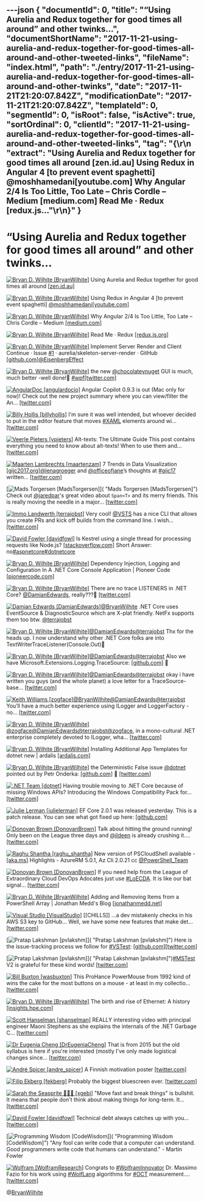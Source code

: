---json
{
  "documentId": 0,
  "title": "“Using Aurelia and Redux together for good times all around” and other twinks…",
  "documentShortName": "2017-11-21-using-aurelia-and-redux-together-for-good-times-all-around-and-other-tweeted-links",
  "fileName": "index.html",
  "path": "./entry/2017-11-21-using-aurelia-and-redux-together-for-good-times-all-around-and-other-twinks",
  "date": "2017-11-21T21:20:07.842Z",
  "modificationDate": "2017-11-21T21:20:07.842Z",
  "templateId": 0,
  "segmentId": 0,
  "isRoot": false,
  "isActive": true,
  "sortOrdinal": 0,
  "clientId": "2017-11-21-using-aurelia-and-redux-together-for-good-times-all-around-and-other-tweeted-links",
  "tag": "{\r\n  \"extract\": \"Using Aurelia and Redux together for good times all around [zen.id.au] Using Redux in Angular 4 [to prevent event spaghetti] @moshhamedani[youtube.com] Why Angular 2/4 Is Too Little, Too Late – Chris Cordle – Medium [medium.com] Read Me · Redux [redux.js...\"\r\n}"
}
---

# “Using Aurelia and Redux together for good times all around” and other twinks…

[<img alt="Bryan D. Wilhite [BryanWilhite]" src="https://songhay.blob.core.windows.net/shared-social-twitter/BryanWilhite.jpeg">](http://songhayblog.azurewebsites.net/ "Bryan D. Wilhite [BryanWilhite]") Using Aurelia and Redux together for good times all around [[zen.id.au]](https://zen.id.au/using-aurelia-and-redux-together-for-good-times-all-around/)

[<img alt="Bryan D. Wilhite [BryanWilhite]" src="https://songhay.blob.core.windows.net/shared-social-twitter/BryanWilhite.jpeg">](http://songhayblog.azurewebsites.net/ "Bryan D. Wilhite [BryanWilhite]") Using Redux in Angular 4 [to prevent event spaghetti] [@moshhamedani](http://twitter.com/moshhamedani)[[youtube.com]](https://www.youtube.com/watch?v=UEcdQR-NoNA)

[<img alt="Bryan D. Wilhite [BryanWilhite]" src="https://songhay.blob.core.windows.net/shared-social-twitter/BryanWilhite.jpeg">](http://songhayblog.azurewebsites.net/ "Bryan D. Wilhite [BryanWilhite]") Why Angular 2/4 Is Too Little, Too Late – Chris Cordle – Medium [[medium.com]](https://medium.com/@chriscordle/why-angular-2-4-is-too-little-too-late-ea86d7fa0bae)

[<img alt="Bryan D. Wilhite [BryanWilhite]" src="https://songhay.blob.core.windows.net/shared-social-twitter/BryanWilhite.jpeg">](http://songhayblog.azurewebsites.net/ "Bryan D. Wilhite [BryanWilhite]") Read Me · Redux [[redux.js.org]](http://redux.js.org/)

[<img alt="Bryan D. Wilhite [BryanWilhite]" src="https://songhay.blob.core.windows.net/shared-social-twitter/BryanWilhite.jpeg">](http://songhayblog.azurewebsites.net/ "Bryan D. Wilhite [BryanWilhite]") Implement Server Render and Client Continue · Issue [#1](http://twitter.com/search?q=%231) · aurelia/skeleton-server-render · GitHub [[github.com]](https://github.com/aurelia/skeleton-server-render/issues/1)[@EisenbergEffect](http://twitter.com/EisenbergEffect)

[<img alt="Bryan D. Wilhite [BryanWilhite]" src="https://songhay.blob.core.windows.net/shared-social-twitter/BryanWilhite.jpeg">](http://songhayblog.azurewebsites.net/ "Bryan D. Wilhite [BryanWilhite]") the new [@chocolateynuget](http://twitter.com/chocolateynuget) GUI is much, much better -well done!🧐 [#wpf](http://twitter.com/search?q=%23wpf)[[twitter.com]](https://twitter.com/BryanWilhite/status/922580888617066496/photo/1)

[<img alt="AngularDoc [angulardocio]" src="https://songhay.blob.core.windows.net/shared-social-twitter/angulardocio.jpg">](http://angulardoc.io/ "AngularDoc [angulardocio]") Angular Copilot 0.9.3 is out (Mac only for now)! Check out the new project summary where you can view/filter the An… [[twitter.com]](https://twitter.com/i/web/status/931604677543653376)

[<img alt="Billy Hollis [billyhollis]" src="https://songhay.blob.core.windows.net/shared-social-twitter/billyhollis.jpg">](http://billyhollis.me/ "Billy Hollis [billyhollis]") I'm sure it was well intended, but whoever decided to put in the editor feature that moves [#XAML](http://twitter.com/search?q=%23XAML) elements around wi… [[twitter.com]](https://twitter.com/i/web/status/930983273387515905)

[<img alt="Veerle Pieters [vpieters]" src="https://songhay.blob.core.windows.net/shared-social-twitter/vpieters.png">](http://veerle.duoh.com/ "Veerle Pieters [vpieters]") Alt-texts: The Ultimate Guide This post contains everything you need to know about alt-texts! When to use them and… [[twitter.com]](https://twitter.com/i/web/status/932873401894567936)

[<img alt="Maarten Lambrechts [maartenzam]" src="https://songhay.blob.core.windows.net/shared-social-twitter/maartenzam.jpg">](http://www.maartenlambrechts.com/ "Maarten Lambrechts [maartenzam]") 7 Trends in Data Visualization [[gijc2017.org]](https://gijc2017.org/2017/11/19/data-visualization/)[@lenagroeger](http://twitter.com/lenagroeger) and [@officeofjane](http://twitter.com/officeofjane)’s thoughts at [#gijc17](http://twitter.com/search?q=%23gijc17) written… [[twitter.com]](https://twitter.com/i/web/status/932872697637494784)

[<img alt="Mads Torgersen [MadsTorgersen]" src="https://songhay.blob.core.windows.net/shared-social-twitter/MadsTorgersen.jpeg">]( "Mads Torgersen [MadsTorgersen]") Check out [@jaredpar](http://twitter.com/jaredpar)'s great video about `Span<T>` and its merry friends. This is really moving the needle in a major… [[twitter.com]](https://twitter.com/i/web/status/930891929708937217)

[<img alt="Immo Landwerth [terrajobst]" src="https://songhay.blob.core.windows.net/shared-social-twitter/terrajobst.jpg">](http://immo.landwerth.net/ "Immo Landwerth [terrajobst]") Very cool! [@VSTS](http://twitter.com/VSTS) has a nice CLI that allows you create PRs and kick off builds from the command line. I wish… [[twitter.com]](https://twitter.com/i/web/status/931003426778968064)

[<img alt="David Fowler [davidfowl]" src="https://songhay.blob.core.windows.net/shared-social-twitter/davidfowl.jpeg">](http://davidfowl.com/ "David Fowler [davidfowl]") Is Kestrel using a single thread for processing requests like Node.js? [[stackoverflow.com]](https://stackoverflow.com/q/40948857/45091?stw=2) Short Answer: no[#aspnetcore](http://twitter.com/search?q=%23aspnetcore)[#dotnetcore](http://twitter.com/search?q=%23dotnetcore)

[<img alt="Bryan D. Wilhite [BryanWilhite]" src="https://songhay.blob.core.windows.net/shared-social-twitter/BryanWilhite.jpeg">](http://songhayblog.azurewebsites.net/ "Bryan D. Wilhite [BryanWilhite]") Dependency Injection, Logging and Configuration In A .NET Core Console Application | Pioneer Code [[pioneercode.com]](https://pioneercode.com/post/dependency-injection-logging-and-configuration-in-a-dot-net-core-console-app)

[<img alt="Bryan D. Wilhite [BryanWilhite]" src="https://songhay.blob.core.windows.net/shared-social-twitter/BryanWilhite.jpeg">](http://songhayblog.azurewebsites.net/ "Bryan D. Wilhite [BryanWilhite]") There are no trace LISTENERS in .NET Core? [@DamianEdwards](http://twitter.com/DamianEdwards), really???😬 [[twitter.com]](https://twitter.com/BryanWilhite/status/922320456404811776/photo/1)

[<img alt="Damian Edwards [DamianEdwards]" src="https://songhay.blob.core.windows.net/shared-social-twitter/DamianEdwards.jpg">](http://damianedwards.wordpress.com/ "Damian Edwards [DamianEdwards]")[@BryanWilhite](http://twitter.com/BryanWilhite) .NET Core uses EventSource & DiagnosticSource which are X-plat friendly. NetFx supports them too btw. [@terrajobst](http://twitter.com/terrajobst)

[<img alt="Bryan D. Wilhite [BryanWilhite]" src="https://songhay.blob.core.windows.net/shared-social-twitter/BryanWilhite.jpeg">](http://songhayblog.azurewebsites.net/ "Bryan D. Wilhite [BryanWilhite]")[@DamianEdwards](http://twitter.com/DamianEdwards)[@terrajobst](http://twitter.com/terrajobst) Thx for the heads up. I now understand why other .NET Core folks are into TextWriterTraceListener(Console.Out)🧐

[<img alt="Bryan D. Wilhite [BryanWilhite]" src="https://songhay.blob.core.windows.net/shared-social-twitter/BryanWilhite.jpeg">](http://songhayblog.azurewebsites.net/ "Bryan D. Wilhite [BryanWilhite]")[@DamianEdwards](http://twitter.com/DamianEdwards)[@terrajobst](http://twitter.com/terrajobst) Also we have Microsoft.Extensions.Logging.TraceSource: [[github.com]](https://github.com/BryanWilhite/dotnet-core/blob/master/dotnet-console-textwritertracelistener/Songhay.ListenerOne.Shell/Songhay.ListenerOne.Shell.csproj) 🤠

[<img alt="Bryan D. Wilhite [BryanWilhite]" src="https://songhay.blob.core.windows.net/shared-social-twitter/BryanWilhite.jpeg">](http://songhayblog.azurewebsites.net/ "Bryan D. Wilhite [BryanWilhite]")[@DamianEdwards](http://twitter.com/DamianEdwards)[@terrajobst](http://twitter.com/terrajobst) okay i have written you guys (and the whole planet) a love letter for a TraceSource-base… [[twitter.com]](https://twitter.com/i/web/status/922533793713373184)

[<img alt="Keith Williams [zogface]" src="https://songhay.blob.core.windows.net/shared-social-twitter/zogface.jpg">](http://www.sunbrandingsolutions.com/ "Keith Williams [zogface]")[@BryanWilhite](http://twitter.com/BryanWilhite)[@DamianEdwards](http://twitter.com/DamianEdwards)[@terrajobst](http://twitter.com/terrajobst) You’ll have a much better experience using ILogger and LoggerFactory - no… [[twitter.com]](https://twitter.com/i/web/status/922535535482195969)

[<img alt="Bryan D. Wilhite [BryanWilhite]" src="https://songhay.blob.core.windows.net/shared-social-twitter/BryanWilhite.jpeg">](http://songhayblog.azurewebsites.net/ "Bryan D. Wilhite [BryanWilhite]")[@zogface](http://twitter.com/zogface)[@DamianEdwards](http://twitter.com/DamianEdwards)[@terrajobst](http://twitter.com/terrajobst)[@zogface](http://twitter.com/zogface), in a mono-cultural .NET enterprise completely devoted to ILogger, wha… [[twitter.com]](https://twitter.com/i/web/status/922546156323856384)

[<img alt="Bryan D. Wilhite [BryanWilhite]" src="https://songhay.blob.core.windows.net/shared-social-twitter/BryanWilhite.jpeg">](http://songhayblog.azurewebsites.net/ "Bryan D. Wilhite [BryanWilhite]") Installing Additional App Templates for dotnet new | ardalis [[ardalis.com]](http://ardalis.com/installing-additional-app-templates-for-dotnet-new)

[<img alt="Bryan D. Wilhite [BryanWilhite]" src="https://songhay.blob.core.windows.net/shared-social-twitter/BryanWilhite.jpeg">](http://songhayblog.azurewebsites.net/ "Bryan D. Wilhite [BryanWilhite]") the Deterministic False issue [@dotnet](http://twitter.com/dotnet) pointed out by Petr Onderka: [[github.com]](https://github.com/dotnet/sdk/issues/1098) 🧐 [[twitter.com]](https://twitter.com/BryanWilhite/status/922568855653793792/photo/1)

[<img alt=".NET Team [dotnet]" src="https://songhay.blob.core.windows.net/shared-social-twitter/dotnet.png">](http://www.dot.net/ ".NET Team [dotnet]") Having trouble moving to .NET Core because of missing Windows APIs? Introducing the Windows Compatibility Pack for… [[twitter.com]](https://twitter.com/i/web/status/931205222579318784)

[<img alt="Julie Lerman [julielerman]" src="https://songhay.blob.core.windows.net/shared-social-twitter/julielerman.jpeg">](http://about.me/julielerman "Julie Lerman [julielerman]") EF Core 2.0.1 was released yesterday. This is a patch release. You can see what got fixed up here: [[github.com]](https://github.com/aspnet/EntityFrameworkCore/releases)

[<img alt="Donovan Brown [DonovanBrown]" src="https://songhay.blob.core.windows.net/shared-social-twitter/DonovanBrown.jpg">](http://donovanbrown.com/ "Donovan Brown [DonovanBrown]") Talk about hitting the ground running! Only been on the League three days and [@jldeen](http://twitter.com/jldeen) is already crushing it.… [[twitter.com]](https://twitter.com/i/web/status/930915005016535043)

[<img alt="Raghu Shantha [raghu_shantha]" src="https://songhay.blob.core.windows.net/shared-social-twitter/raghu_shantha.jpg">](https://ms.portal.azure.com/ "Raghu Shantha [raghu_shantha]") New version of PSCloudShell available - [[aka.ms]](http://aka.ms/cloudshell) Highlights - AzureRM 5.0.1, Az Cli 2.0.21 cc [@PowerShell_Team](http://twitter.com/PowerShell_Team)

[<img alt="Donovan Brown [DonovanBrown]" src="https://songhay.blob.core.windows.net/shared-social-twitter/DonovanBrown.jpg">](http://donovanbrown.com/ "Donovan Brown [DonovanBrown]") If you need help from the League of Extraordinary Cloud DevOps Adocates just use [#LoECDA](http://twitter.com/search?q=%23LoECDA). It is like our bat signal… [[twitter.com]](https://twitter.com/i/web/status/931567144705302528)

[<img alt="Bryan D. Wilhite [BryanWilhite]" src="https://songhay.blob.core.windows.net/shared-social-twitter/BryanWilhite.jpeg">](http://songhayblog.azurewebsites.net/ "Bryan D. Wilhite [BryanWilhite]") Adding and Removing Items from a PowerShell Array | Jonathan Medd's Blog [[jonathanmedd.net]](http://www.jonathanmedd.net/2014/01/adding-and-removing-items-from-a-powershell-array.html)

[<img alt="Visual Studio [VisualStudio]" src="https://songhay.blob.core.windows.net/shared-social-twitter/VisualStudio.jpg">](http://www.visualstudio.com/ "Visual Studio [VisualStudio]") [[CHILLS]] ...a dev mistakenly checks in his AWS S3 key to GitHub... Well, we have some new features that make det… [[twitter.com]](https://twitter.com/i/web/status/932647729691611136)

[<img alt="Pratap Lakshman [pvlakshm]" src="https://songhay.blob.core.windows.net/shared-social-twitter/pvlakshm.jpeg">]( "Pratap Lakshman [pvlakshm]") Here is the issue-tracking process we follow for [#VSTest](http://twitter.com/search?q=%23VSTest): [[github.com]](https://github.com/Microsoft/vstest-docs/blob/master/issuetracking.md)[[twitter.com]](https://twitter.com/pvlakshm/status/932943030255984643/photo/1)

[<img alt="Pratap Lakshman [pvlakshm]" src="https://songhay.blob.core.windows.net/shared-social-twitter/pvlakshm.jpeg">]( "Pratap Lakshman [pvlakshm]")[#MSTest](http://twitter.com/search?q=%23MSTest) V2 is grateful for these kind words! [[twitter.com]](https://twitter.com/dhelper/status/931256933285318656)

[<img alt="Bill Buxton [wasbuxton]" src="https://songhay.blob.core.windows.net/shared-social-twitter/wasbuxton.jpg">](http://www.billbuxton.com/ "Bill Buxton [wasbuxton]") This ProHance PowerMouse from 1992 kind of wins the cake for the most buttons on a mouse - at least in my collectio… [[twitter.com]](https://twitter.com/i/web/status/932645596581675008)

[<img alt="Bryan D. Wilhite [BryanWilhite]" src="https://songhay.blob.core.windows.net/shared-social-twitter/BryanWilhite.jpeg">](http://songhayblog.azurewebsites.net/ "Bryan D. Wilhite [BryanWilhite]") The birth and rise of Ethernet: A history [[insights.hpe.com]](https://insights.hpe.com/articles/the-birth-and-rise-of-ethernet-a-history-1706.html)

[<img alt="Scott Hanselman [shanselman]" src="https://songhay.blob.core.windows.net/shared-social-twitter/shanselman.jpg">](http://hanselman.com/ "Scott Hanselman [shanselman]") REALLY interesting video with principal engineer Maoni Stephens as she explains the internals of the .NET Garbage C… [[twitter.com]](https://twitter.com/i/web/status/932430101513347072)

[<img alt="Dr Eugenia Cheng [DrEugeniaCheng]" src="https://songhay.blob.core.windows.net/shared-social-twitter/DrEugeniaCheng.jpg">](http://www.eugeniacheng.com/ "Dr Eugenia Cheng [DrEugeniaCheng]") That is from 2015 but the old syllabus is here if you're interested (mostly I've only made logistical changes since… [[twitter.com]](https://twitter.com/i/web/status/931256981075185664)

[<img alt="André Spicer [andre_spicer]" src="https://songhay.blob.core.windows.net/shared-social-twitter/andre_spicer.jpg">](https://sites.google.com/site/andrespicer/home "André Spicer [andre_spicer]") A Finnish motivation poster [[twitter.com]](https://twitter.com/andre_spicer/status/931595148672339968/photo/1)

[<img alt="Filip Ekberg [fekberg]" src="https://songhay.blob.core.windows.net/shared-social-twitter/fekberg.jpg">](http://filipekberg.se/ "Filip Ekberg [fekberg]") Probably the biggest bluescreen ever. [[twitter.com]](https://twitter.com/fekberg/status/932264936180453376/photo/1)

[<img alt="Sarah the Seasprite 🧜🏻‍♀️ [xgebi]" src="https://songhay.blob.core.windows.net/shared-social-twitter/xgebi.jpg">](https://www.sarahgebauer.com/ "Sarah the Seasprite 🧜🏻‍♀️ [xgebi]") "Move fast and break things" is bullshit. It means that people don't think about making things for long-term. It… [[twitter.com]](https://twitter.com/i/web/status/932540019662835712)

[<img alt="David Fowler [davidfowl]" src="https://songhay.blob.core.windows.net/shared-social-twitter/davidfowl.jpeg">](http://davidfowl.com/ "David Fowler [davidfowl]") Technical debt always catches up with you... [[twitter.com]](https://twitter.com/davidfowl/status/932545703087194113/photo/1)

[<img alt="Programming Wisdom [CodeWisdom]" src="https://songhay.blob.core.windows.net/shared-social-twitter/CodeWisdom.jpg">]( "Programming Wisdom [CodeWisdom]") "Any fool can write code that a computer can understand. Good programmers write code that humans can understand." - Martin Fowler

[<img alt="Wolfram [WolframResearch]" src="https://songhay.blob.core.windows.net/shared-social-twitter/WolframResearch.png">](http://www.wolfram.com/ "Wolfram [WolframResearch]") Congrats to [#WolframInnovator](http://twitter.com/search?q=%23WolframInnovator) Dr. Massimo Fazio for his work using [#WolfLang](http://twitter.com/search?q=%23WolfLang) algorithms for [#OCT](http://twitter.com/search?q=%23OCT) measurement.… [[twitter.com]](https://twitter.com/i/web/status/932992262182719488)

@[BryanWilhite](https://twitter.com/BryanWilhite)
